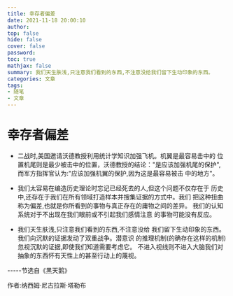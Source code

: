 ```yaml
---
title: 幸存者偏差
date: 2021-11-18 20:00:10
author:
top: false
hide: false
cover: false
password:
toc: true
mathjax: false
summary: 我们天生肤浅,只注意我们看到的东西,不注意没给我们留下生动印象的东西。
categories: 文章
tags:
- 随笔
- 文章
---
```


# 幸存者偏差

- 二战时,美国邀请沃德教授利用统计学知识加强飞机。机翼是最容易击中的 
位置机尾则是最少被击中的位置，沃德教授的结论："是应该加强机尾的保护",
而军方指挥官认为:"应该加强机翼的保护,因为这是最容易被击
中的地方"。

- 我们太容易在编造历史理论时忘记已经死去的人,但这个问题不仅存在于
历史中,还存在于我们在所有领域打造样本并搜集证据的方式中。我们
把这种扭曲称为偏差,也就是你所看到的事物与真正存在的庸物之间的差异。
我们的认知系统对于不出现在我们眼前或不引起我们感情注意
的事物可能没有反应。

- 我们天生肤浅,只注意我们看到的东西,不注意没给
我们留下生动印象的东西。我们向沉默的证据发动了双重战争。潜意识
的推理机制(的确存在这样的机制)忽视沉默的证据,即使我们知道需要考虑它。
不进入视线则不进入大脑我们对抽象的东西怀有天性上的甚至行动上的蔑视。

-----节选自《黑天鹅》

作者:纳西姆·尼古拉斯·塔勒布